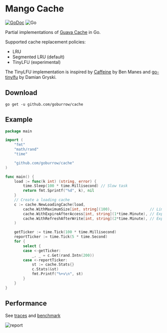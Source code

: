# Mango Cache
[![GoDoc](https://godoc.org/github.com/goburrow/cache?status.svg)](https://godoc.org/github.com/goburrow/cache)
![Go](https://github.com/goburrow/cache/workflows/Go/badge.svg)

Partial implementations of [Guava Cache](https://github.com/google/guava) in Go.

Supported cache replacement policies:

- LRU
- Segmented LRU (default)
- TinyLFU (experimental)

The TinyLFU implementation is inspired by
[Caffeine](https://github.com/ben-manes/caffeine) by Ben Manes and
[go-tinylfu](https://github.com/dgryski/go-tinylfu) by Damian Gryski.

## Download

```
go get -u github.com/goburrow/cache
```

## Example

```go
package main

import (
	"fmt"
	"math/rand"
	"time"

	"github.com/goburrow/cache"
)

func main() {
	load := func(k int) (string, error) {
		time.Sleep(100 * time.Millisecond) // Slow task
		return fmt.Sprintf("%d", k), nil
	}
	// Create a loading cache
	c := cache.NewLoadingCache(load,
		cache.WithMaximumSize[int, string](100),                 // Limit number of entries in the cache.
		cache.WithExpireAfterAccess[int, string](1*time.Minute), // Expire entries after 1 minute since last accessed.
		cache.WithRefreshAfterWrite[int, string](2*time.Minute), // Expire entries after 2 minutes since last created.
	)

	getTicker := time.Tick(100 * time.Millisecond)
	reportTicker := time.Tick(5 * time.Second)
	for {
		select {
		case <-getTicker:
			_, _ = c.Get(rand.Intn(200))
		case <-reportTicker:
			st := cache.Stats{}
			c.Stats(&st)
			fmt.Printf("%+v\n", st)
		}
	}
}
```

## Performance

See [traces](traces/) and [benchmark](https://github.com/goburrow/cache/wiki/Benchmark)

![report](traces/report.png)
